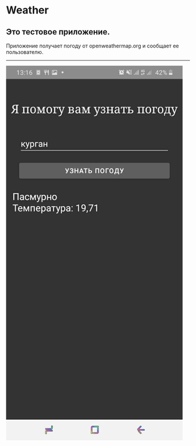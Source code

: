 # Weather
## Это тестовое приложение.
Приложение получает погоду от openweathermap.org и сообщает ее пользователю.
***
![Imagwe alt](https://github.com/Masharo/Weather/blob/master/gitResourse/application.jpg)
